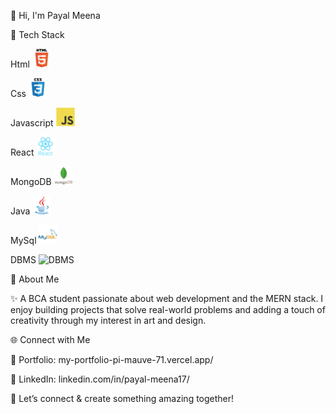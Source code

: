 👋 Hi, I'm Payal Meena

🔧 Tech Stack

Html <img alt="HTML5" width="30px" src="https://raw.githubusercontent.com/devicons/devicon/master/icons/html5/html5-original-wordmark.svg" />

Css <img alt="CSS3" width="30px" src="https://raw.githubusercontent.com/devicons/devicon/master/icons/css3/css3-original-wordmark.svg" />

Javascript <img alt="JavaScript" width="30px" src="https://raw.githubusercontent.com/devicons/devicon/master/icons/javascript/javascript-original.svg" />

React <img alt="React" width="30px" src="https://raw.githubusercontent.com/devicons/devicon/master/icons/react/react-original-wordmark.svg" />
 
MongoDB <img alt="MongoDB" width="30px" src="https://raw.githubusercontent.com/devicons/devicon/master/icons/mongodb/mongodb-original-wordmark.svg" />

Java <img  alt="Java" width="30px" src="https://raw.githubusercontent.com/devicons/devicon/master/icons/java/java-original.svg" />

MySql <img alt="MySQL" width="30px" src="https://raw.githubusercontent.com/devicons/devicon/master/icons/mysql/mysql-original-wordmark.svg" />

DBMS <img alt="DBMS" width="30px" src="https://cdn-icons-png.flaticon.com/512/4248/4248443.png" />

🎯 About Me

✨ A BCA student passionate about web development and the MERN stack. I enjoy building projects that solve real-world problems and adding a touch of creativity through my interest in art and design.

🌐 Connect with Me

📂 Portfolio: my-portfolio-pi-mauve-71.vercel.app/

🔗 LinkedIn: linkedin.com/in/payal-meena17/

💬 Let’s connect & create something amazing together!
